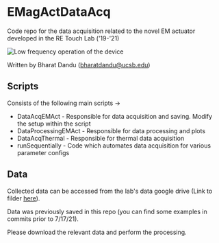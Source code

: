 # EMagActDataAcq
 Code repo for the data acquisition related to the novel EM actuator developed in the RE Touch Lab ('19-'21)
 
 
   ![Low frequency operation of the device](https://web.ece.ucsb.edu/~bharatdandu/assets/img/research/ActLowFreq.gif)
   
 Written by Bharat Dandu (bharatdandu@ucsb.edu)

## Scripts
 Consists of the following main scripts ->
  * DataAcqEMAct - Responsible for data acquisition and saving. Modify the setup within the script
  * DataProcessingEMAct - Responsible for data processing and plots
  * DataAcqThermal - Responsible for thermal data acquisition
  * runSequentially - Code which automates data acquisition for various parameter configs

## Data
 Collected data can be accessed from the lab's data google drive (Link to filder [here](https://drive.google.com/drive/folders/1Aw4hWDOg7aZcXfhGJsTTwFrE4hvLax6D)). 
 
 Data was previously saved in this repo (you can find some examples in commits prior to 7/17/21).
 
 Please download the relevant data and perform the processing.
 
